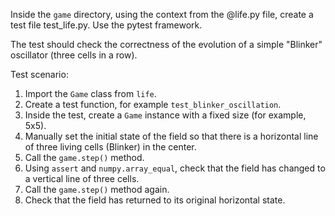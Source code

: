 Inside the `game` directory, using the context from the @life.py file, create a test file test_life.py. Use the pytest framework.

The test should check the correctness of the evolution of a simple "Blinker" oscillator (three cells in a row).

Test scenario:
1.  Import the `Game` class from `life`.
2.  Create a test function, for example `test_blinker_oscillation`.
3.  Inside the test, create a `Game` instance with a fixed size (for example, 5x5).
4.  Manually set the initial state of the field so that there is a horizontal line of three living cells (Blinker) in the center.
5.  Call the `game.step()` method.
6.  Using `assert` and `numpy.array_equal`, check that the field has changed to a vertical line of three cells.
7.  Call the `game.step()` method again.
8.  Check that the field has returned to its original horizontal state.
